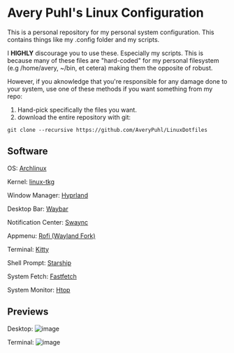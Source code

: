 # Avery Puhl's Linux Configuration
This is a personal repository for my personal system configuration.
This contains things like my .config folder and my scripts.

I **HIGHLY** discourage you to use these. Especially my scripts. This is because many of these files are "hard-coded" for my personal filesystem (e.g /home/avery, ~/bin, et cetera) making them the opposite of robust.

However, if you aknowledge that you're responsible for any damage done to your system, use one of these methods if you want something from my repo:
1) Hand-pick specifically the files you want.
2) download the entire repository with git:
   
``` git clone --recursive https://github.com/AveryPuhl/LinuxDotfiles ```

## Software

OS: [Archlinux](https://archlinux.org/)

Kernel: [linux-tkg](https://github.com/Frogging-Family/linux-tkg)

Window Manager: [Hyprland](https://hyprland.org/)

Desktop Bar: [Waybar](https://github.com/Alexays/Waybar)

Notification Center: [Swaync](https://github.com/ErikReider/SwayNotificationCenter)

Appmenu: [Rofi (Wayland Fork)](https://github.com/lbonn/rofi)

Terminal: [Kitty](https://sw.kovidgoyal.net/kitty/)

Shell Prompt: [Starship](https://starship.rs/)

System Fetch: [Fastfetch](https://github.com/fastfetch-cli/fastfetch)

System Monitor: [Htop](https://htop.dev/)

## Previews


Desktop:
![image](https://github.com/user-attachments/assets/965073aa-cd74-4979-a6bf-3269c3eb9e74)


Terminal:
![image](https://github.com/user-attachments/assets/d55ca05e-a9e5-4692-9465-06a489a1d070)
